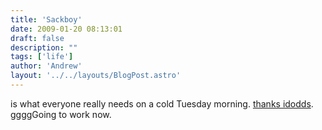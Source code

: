 ```yaml
---
title: 'Sackboy'
date: 2009-01-20 08:13:01
draft: false
description: ""
tags: ['life']
author: 'Andrew'
layout: '../../layouts/BlogPost.astro'
---
```


is what everyone really needs on a cold Tuesday morning. [thanks idodds](http://www.flickr.com/photos/ldodds/). ggggGoing to work now.
